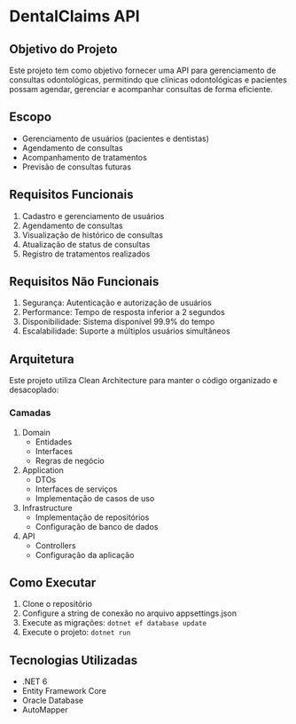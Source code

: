 # DentalClaims API

## Objetivo do Projeto
Este projeto tem como objetivo fornecer uma API para gerenciamento de consultas odontológicas, permitindo que clínicas odontológicas e pacientes possam agendar, gerenciar e acompanhar consultas de forma eficiente.

## Escopo
- Gerenciamento de usuários (pacientes e dentistas)
- Agendamento de consultas
- Acompanhamento de tratamentos
- Previsão de consultas futuras

## Requisitos Funcionais
1. Cadastro e gerenciamento de usuários
2. Agendamento de consultas
3. Visualização de histórico de consultas
4. Atualização de status de consultas
5. Registro de tratamentos realizados

## Requisitos Não Funcionais
1. Segurança: Autenticação e autorização de usuários
2. Performance: Tempo de resposta inferior a 2 segundos
3. Disponibilidade: Sistema disponível 99.9% do tempo
4. Escalabilidade: Suporte a múltiplos usuários simultâneos

## Arquitetura
Este projeto utiliza Clean Architecture para manter o código organizado e desacoplado:

### Camadas
1. Domain
   - Entidades
   - Interfaces
   - Regras de negócio
2. Application
   - DTOs
   - Interfaces de serviços
   - Implementação de casos de uso
3. Infrastructure
   - Implementação de repositórios
   - Configuração de banco de dados
4. API
   - Controllers
   - Configuração da aplicação

## Como Executar
1. Clone o repositório
2. Configure a string de conexão no arquivo appsettings.json
3. Execute as migrações: `dotnet ef database update`
4. Execute o projeto: `dotnet run`

## Tecnologias Utilizadas
- .NET 6
- Entity Framework Core
- Oracle Database
- AutoMapper
